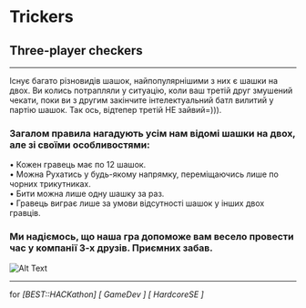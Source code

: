 # Trickers
## Three-player checkers

<hr/>

Існує багато різновидів шашок, найпопулярнішими з них є шашки на двох. Ви колись потрапляли у ситуацію, коли ваш третій друг змушений чекати, поки ви з другим закінчите інтелектуальний батл вилитий у партію шашок. Так ось, відтепер третій НЕ зайвий=))).  

### Загалом правила нагадують усім нам відомі шашки на двох, але зі своїми особливостями:

•	Кожен гравець має по 12 шашок. <br/>
•	Можна Рухатись у будь-якому напрямку, переміщаючись лише по чорних трикутниках. <br/>
•	Бити можна лише одну шашку за раз. <br/>
•	Гравець виграє лише за умови відсутності шашок у інших двох гравців. <br/>

### Ми надіємось, що наша гра допоможе вам весело провести час у компанії 3-х друзів. Приємних забав.

![Alt Text](https://media.giphy.com/media/l378jJKlXTZ5wR3Lq/giphy.gif)

<hr/>

for <i> [BEST::HACKathon] [ GameDev ] [ HardcoreSE ] </i>
